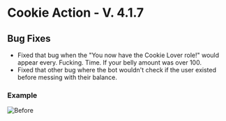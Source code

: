 # Cookie Action - V. 4.1.7

## Bug Fixes

* Fixed that bug when the "You now have the Cookie Lover role!" would appear every. Fucking. Time. If your belly amount was over 100.
* Fixed that other bug where the bot wouldn't check if the user existed before messing with their balance. 

### Example 
![Before](https://imgur.com/DRurAWn)
